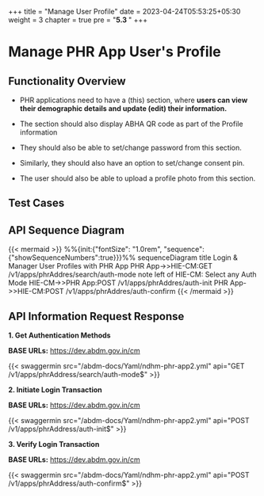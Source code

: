 +++
title = "Manage User Profile"
date = 2023-04-24T05:53:25+05:30
weight = 3
chapter = true
pre = "<b>5.3 </b>"
+++

# Manage PHR App User's Profile

## Functionality Overview

- PHR applications need to have a (this) section, where **users can view their demographic details and update (edit) their information.**

- The section should also display ABHA QR code as part of the Profile information

- They should also be able to set/change password from this section.

- Similarly, they should also have an option to set/change consent pin.

- The user should also be able to upload a profile photo from this section.

## Test Cases


## API Sequence Diagram

{{< mermaid >}}
%%{init:{"fontSize": "1.0rem", "sequence":{"showSequenceNumbers":true}}}%%
sequenceDiagram
title Login & Manager User Profiles with PHR App
PHR App->>HIE-CM:GET /v1/apps/phrAddres/search/auth-mode
note left of HIE-CM: Select any Auth Mode
HIE-CM->>PHR App:POST /v1/apps/phrAddres/auth-init
PHR App->>HIE-CM:POST /v1/apps/phrAddres/auth-confirm
{{< /mermaid >}}


## API Information Request Response

**1. Get Authentication Methods**

**BASE URLs:**  https://dev.abdm.gov.in/cm

{{< swaggermin src="/abdm-docs/Yaml/ndhm-phr-app2.yml" api="GET /v1/apps/phrAddress/search/auth-mode$" >}}


**2. Initiate Login Transaction**

**BASE URLs:**  https://dev.abdm.gov.in/cm

{{< swaggermin src="/abdm-docs/Yaml/ndhm-phr-app2.yml" api="POST /v1/apps/phrAddress/auth-init$" >}}


**3. Verify Login Transaction**

**BASE URLs:**  https://dev.abdm.gov.in/cm

{{< swaggermin src="/abdm-docs/Yaml/ndhm-phr-app2.yml" api="POST /v1/apps/phrAddress/auth-confirm$" >}}




